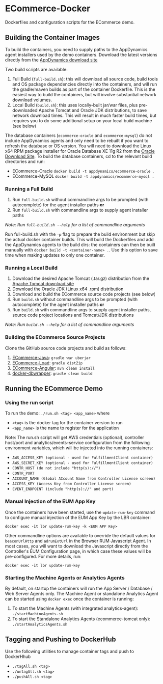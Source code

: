 ECommerce-Docker
================
Dockerfiles and configuration scripts for the ECommerce demo. 

Building the Container Images
-----------------------------
To build the containers, you need to supply paths to the AppDynamics agent installers used by the demo containers.  Download the latest versions directly from the [AppDynamics download site](https://download.appdynamics.com)

Two build scripts are available:

1. Full Build (`full-build.sh`): this will download all source code, build tools and OS package dependencies directly into the containers, and will run the gradle/maven builds as part of the container Dockerfile.  This is the easiest way to build the containers, but will involve substantial network download volumes.
2. Local Build (`build.sh`): this uses locally-built jar/war files, plus pre-downloaded Apache Tomcat and Oracle JDK distributions, to save network download times. This will result in much faster build times, but requires you to do some additional setup on your local build machine (see below)

The database containers (`ecommerce-oracle` and `ecommerce-mysql`) do not include AppDynamics agents and only need to be rebuilt if you want to refresh the database or OS version. You will need to download the Linux x64 RPM package installer for Oracle Database XE 11g R2 from the [Oracle Download Site](http://www.oracle.com/technetwork/database/database-technologies/express-edition/downloads). To build the database containers, cd to the relevant build directories and run:

- ECommerce-Oracle `docker build -t appdynamics/ecommerce-oracle .`
- ECommerce-MySQL `docker build -t appdynamics/ecommerce-mysql .`

### Running a Full Build

1. Run `full-build.sh` without commandline args to be prompted (with autocomplete) for the agent installer paths __or__
2. Run `full-build.sh` with commandline args to supply agent installer paths

*Note: Run `full-build.sh --help` for a list of commandline arguments*

Run full-build.sh with the `-p` flag to prepare the build environment but skip the actual docker container builds.  This will build the Dockerfiles and add the AppDynamics agents to the build dirs: the containers can then be built manually with `docker build -t <container-name> .`.  Use this option to save time when making updates to only one container.

### Running a Local Build

1. Download the desired Apache Tomcat (.tar.gz) distribution from the [Apache Tomcat download site]()
2. Download the Oracle JDK (Linux x64 .rpm) distribution
3. Download and build the ECommerce source code projects (see below) 
4. Run `build.sh` without commandline args to be prompted (with autocomplete) for the agent installer paths __or__
5. Run `build.sh` with commandline args to supply agent installer paths, source code project locations and Tomcat/JDK distributions

*Note: Run `build.sh --help` for a list of commandline arguments*

### Building the ECommerce Source Projects

Clone the GitHub source code projects and build as follows:

1. [ECommerce-Java](https://github.com/Appdynamics/ECommerce-Java): `gradle war uberjar`
2. [ECommerce-Load](https://github.com/Appdynamics/ECommerce-Load): `gradle distZip`
3. [ECommerce-Angular](https://github.com/Appdynamics/ECommerce-Angular): `mvn clean install`
4. [docker-dbwrapper](https://github.com/Appdynamics/docker-dbwrapper): `gradle clean build`


Running the ECommerce Demo
--------------------------
### Using the run script

To run the demo:
`./run.sh <tag> <app_name>` where 

- `<tag>` is the docker tag for the container version to run 
- `<app_name>` is the name to register for the application

Note: The run.sh script will get AWS credentials (optional), controller host/port and analytics/events-service configuration from the following environment variables, which will be injected into the running containers:

- `AWS_ACCESS_KEY (optional - used for FulfillmentClient container)`
- `AWS_SECRET_KEY (optional - used for FulfillmentClient container)`
- `CONTR_HOST (do not include "http(s)://")`
- `CONTR_PORT`
- `ACCOUNT_NAME (Global ACcount Name from Controller License screen)`
- `ACCESS_KEY (Access Key from Controller License screen)`
- `EVENT_ENDPOINT (include "http(s)://" and port)`  

### Manual Injection of the EUM App Key

Once the containers have been started, use the `update-rum-key` command to configure manual injection of the EUM App Key by the LBR container:

`docker exec -it lbr update-rum-key -k <EUM APP Key>`

Other commandline options are available to override the default values for `beaconUrlHttp` and `adrumExtUrl` in the Browser RUM Javascript Agent. In most cases, you will want to download the Javascript directly from the Controller's EUM Configuration page, in which case these values will be pre-configured.  For more details, run:

`docker exec -it lbr update-rum-key`

### Starting the Machine Agents or Analytics Agents

By default, on startup the containers will run the App Server / Database / Web Server Agents only.
The Machine Agent or standalone Analytics Agent can be started using `docker exec` once the container is running:

1. To start the Machine Agents (with integrated analytics-agent): `./startMachineAgents.sh`
2. To start the Standalone Analytics Agents (ecommerce-tomcat only): `./startAnalyticsAgents.sh`

Tagging and Pushing to DockerHub
--------------------------------
Use the following utilities to manage container tags and push to DockerHhub

- `./tagAll.sh <tag>`
- `./untagAll.sh <tag>`
- `./pushAll.sh <tag>`
